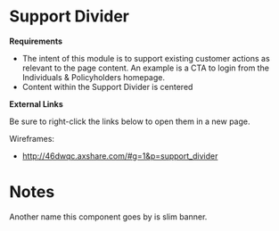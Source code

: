 # **Support Divider**

**Requirements**

* The intent of this module is to support existing customer actions as relevant to the page content. An example is a CTA to login from the Individuals & Policyholders homepage. 
* Content within the Support Divider is centered


**External Links**

Be sure to right-click the links below to open them in a new page.

Wireframes:
* http://46dwqc.axshare.com/#g=1&p=support_divider


# **Notes**

Another name this component goes by is slim banner.
